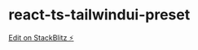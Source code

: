 # react-ts-tailwindui-preset

[Edit on StackBlitz ⚡️](https://stackblitz.com/edit/react-ts-tailwind-digital-clock-gixwlo)